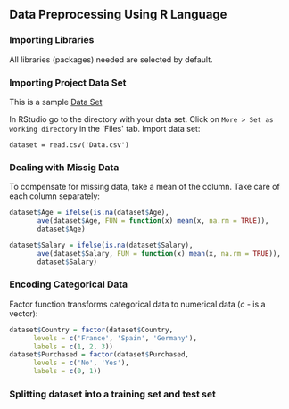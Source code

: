 ## Data Preprocessing Using R Language

### Importing Libraries
All libraries (packages) needed are selected by default.

### Importing Project Data Set
This is a sample [Data Set](https://github.com/vgorbic1/data-science/edit/master/Machine%20Learning/Data.csv)

In RStudio go to the directory with your data set. Click on `More > Set as working directory` in the 'Files' tab. Import data set:
```
dataset = read.csv('Data.csv')
```

### Dealing with Missig Data
To compensate for missing data, take a mean of the column. Take care of each column separately:
```r
dataset$Age = ifelse(is.na(dataset$Age),
       ave(dataset$Age, FUN = function(x) mean(x, na.rm = TRUE)),
       dataset$Age)

dataset$Salary = ifelse(is.na(dataset$Salary),
       ave(dataset$Salary, FUN = function(x) mean(x, na.rm = TRUE)),
       dataset$Salary)
```

### Encoding Categorical Data
Factor function transforms categorical data to numerical data (*c* - is a vector):
```r
dataset$Country = factor(dataset$Country, 
      levels = c('France', 'Spain', 'Germany'), 
      labels = c(1, 2, 3))
dataset$Purchased = factor(dataset$Purchased, 
      levels = c('No', 'Yes'), 
      labels = c(0, 1))
```

### Splitting dataset into a training set and test set
